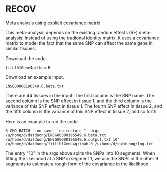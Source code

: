 # RECOV
Meta analysis using explicit covariance matrix


This meta-analysis depends on the existing random effects (RE) meta-analysis. Instead of using the tradional identity matrix, it uses a covariance matrix to model the fact that the same SNP can affect the same gene in similar tissues. 

Download the code. 
```
fitLlh1Gene4github.R 
```

Download an example input. 
```
ENSG00000196549.6.beta.txt 
```
There are 44 tissues in the input. The first column is the SNP name. The second column is the SNP effect in tissue 1, and the third column is the variance of this SNP effect in tissue 1. The fourth SNP effect in tissue 2, and the fifth column is the variance of this SNP effect in tissue 2, and so forth. 

Here is an example to run the code 

```
R CMD BATCH --no-save --no-restore "--args /u/home/d/datduong/ENSG00000196549.6.beta.txt /u/home/d/datduong/ENSG00000196549.6.output.txt 10" /u/home/d/datduong/fitLlh1Gene4github.R /u/home/d/datduong/log.txt
```

The entry "10" in the args above splits the SNPs into 10 segments. When fitting the likelihood at a SNP in segment 1, we use the SNPs in the other 9 segments to estimate a rough form of the covariance in the likelihood. 
